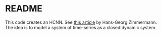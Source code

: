 # README #

This code creates an HCNN. See [this article](https://mediatum.ub.tum.de/doc/1287178/106018.pdf) by Hans-Georg Zimmermann.
The idea is to model a system of time-series as a closed dynamic system. 
